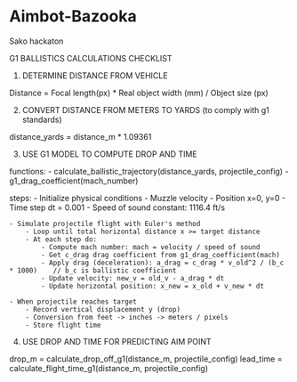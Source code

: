 # Aimbot-Bazooka
Sako hackaton

G1 BALLISTICS CALCULATIONS CHECKLIST

1. DETERMINE DISTANCE FROM VEHICLE

Distance = Focal length(px) * Real object width (mm) / Object size (px)

2. CONVERT DISTANCE FROM METERS TO YARDS (to comply with g1 standards)

distance_yards = distance_m * 1.09361

3. USE G1 MODEL TO COMPUTE DROP AND TIME

functions:
    - calculate_ballistic_trajectory(distance_yards, projectile_config)
    - g1_drag_coefficient(mach_number)

steps:
    - Initialize physical conditions
        - Muzzle velocity
        - Position x=0, y=0
        - Time step dt = 0.001
        - Speed of sound constant: 1116.4 ft/s

    - Simulate projectile flight with Euler's method
        - Loop until total horizontal distance x >= target distance
        - At each step do:
            - Compute mach number: mach = velocity / speed of sound
            - Get c_drag drag coefficient from g1_drag_coefficient(mach)
            - Apply drag (deceleration): a_drag = c_drag * v_old^2 / (b_c * 1000)    // b_c is ballistic coefficient 
            - Update velocity: new_v = old_v - a_drag * dt
            - Update horizontal position: x_new = x_old + v_new * dt

    - When projectile reaches target
        - Record vertical displacement y (drop)
        - Conversion from feet -> inches -> meters / pixels
        - Store flight time

4. USE DROP AND TIME FOR PREDICTING AIM POINT

drop_m = calculate_drop_off_g1(distance_m, projectile_config)
lead_time = calculate_flight_time_g1(distance_m, projectile_config)



